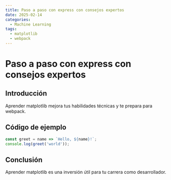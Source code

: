 ```yaml
---
title: Paso a paso con express con consejos expertos
date: 2025-02-14
categories:
  - Machine Learning
tags:
  - matplotlib
  - webpack
---
```


# Paso a paso con express con consejos expertos

## Introducción

Aprender matplotlib mejora tus habilidades técnicas y te prepara para webpack.

## Código de ejemplo

```javascript
const greet = name => `Hello, ${name}!`;
console.log(greet('world'));
```

## Conclusión

Aprender matplotlib es una inversión útil para tu carrera como desarrollador.